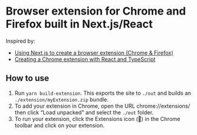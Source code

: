 # Browser extension for Chrome and Firefox built in Next.js/React

Inspired by:

- [Using Next.js to create a browser extension (Chrome & Firefox)](https://dev.to/alexbh/using-next-js-to-create-a-browser-extension-chrome-firefox-490h)
- [Creating a Chrome extension with React and TypeScript](https://blog.logrocket.com/creating-chrome-extension-react-typescript/)

## How to use

1. Run `yarn build-extension`. This exports the site to `./out` and builds an `./extension/myExtension.zip` bundle.
2. To add your extension in Chrome, open the URL chrome://extensions/ then click “Load unpacked” and select the `./out` folder.
3. To run your extension, click the Extensions icon (🧩) in the Chrome toolbar and click on your extension.
